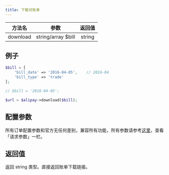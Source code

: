 ```yaml
---
title: 下载对账单
---
```


| 方法名 | 参数 | 返回值 |
| :---: | :---: | :---: |
| download | string/array $bill | string |

## 例子

```php
$bill = [
    'bill_date' => '2016-04-05',    // 2016-04
    'bill_type' => 'trade'
];

// $bill = '2016-04-05';

$url = $alipay->download($bill);
```

## 配置参数

所有订单配置参数和官方无任何差别，兼容所有功能，所有参数请参考[这里](https://docs.open.alipay.com/api_15/alipay.data.dataservice.bill.downloadurl.query)，查看「请求参数」一栏。


## 返回值

返回 string 类型。直接返回账单下载链接。
